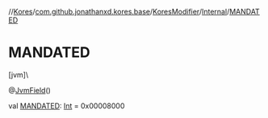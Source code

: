 //[Kores](../../../../index.md)/[com.github.jonathanxd.kores.base](../../index.md)/[KoresModifier](../index.md)/[Internal](index.md)/[MANDATED](-m-a-n-d-a-t-e-d.md)

# MANDATED

[jvm]\

@[JvmField](https://kotlinlang.org/api/latest/jvm/stdlib/kotlin.jvm/-jvm-field/index.html)()

val [MANDATED](-m-a-n-d-a-t-e-d.md): [Int](https://kotlinlang.org/api/latest/jvm/stdlib/kotlin/-int/index.html) = 0x00008000
